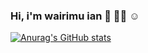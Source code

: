 ### Hi, i'm wairimu ian 👋 👨‍💻 ☺️


[![Anurag's GitHub stats](https://github-readme-stats.vercel.app/api?username=wairimuian&theme=chartreuse-dark&show_icons=true)](https://github.com/anuraghazra/github-readme-stats)
